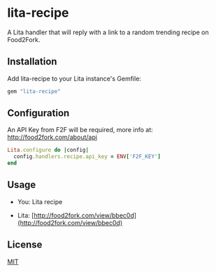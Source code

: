 # lita-recipe

A Lita handler that will reply with a link to a random trending recipe on Food2Fork.

## Installation

Add lita-recipe to your Lita instance's Gemfile:

``` ruby
gem "lita-recipe"
```


## Configuration

An API Key from F2F will be required, more info at: http://food2fork.com/about/api

```ruby
Lita.configure do |config|
  config.handlers.recipe.api_key = ENV['F2F_KEY']
end
```

## Usage

  * You: Lita recipe

  * Lita: [http://food2fork.com/view/bbec0d](http://food2fork.com/view/bbec0d)

## License

[MIT](http://opensource.org/licenses/MIT)
